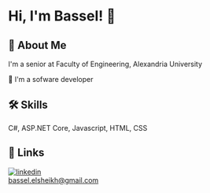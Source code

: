 
# Hi, I'm Bassel! 👋


## 🚀 About Me
I'm a senior at Faculty of Engineering, Alexandria University


🧠 I'm a sofware developer
## 🛠 Skills
C#, ASP.NET Core, Javascript, HTML, CSS


## 🔗 Links
[![linkedin](https://img.shields.io/badge/linkedin-0A66C2?style=for-the-badge&logo=linkedin&logoColor=white)](https://www.linkedin.com/in/bassel-el-sheikh/)  
bassel.elsheikh@gmail.com

